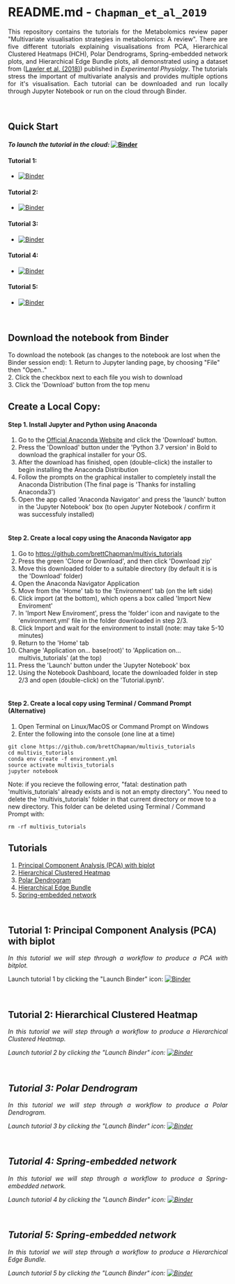 # README.md - `Chapman_et_al_2019`

<p align="justify">
This repository contains the tutorials for the Metabolomics review paper "Multivariate visualisation strategies in metabolomics: A review". There are five different tutorials explaining visualisations from PCA, Hierarchical Clustered Heatmaps (HCH), Polar Dendrograms, Spring-embedded network plots, and Hierarchical Edge Bundle plots, all demonstrated using a dataset from (<a href="https://physoc.onlinelibrary.wiley.com/doi/full/10.1113/EP087159">Lawler et al. (2018)</a>) published in <i>Experimental Physiolgy</i>. The tutorials stress the important of multivariate analysis and provides multiple options for it's visualisation. Each tutorial can be downloaded and run locally through Jupyter Notebook or run on the cloud through Binder.
</p>

<br />
    
## Quick Start

#### *To launch the tutorial in the cloud:* [![Binder](https://mybinder.org/badge_logo.svg)](https://mybinder.org/v2/gh/brettChapman/multivis_tutorials/master)

#### Tutorial 1:
- [![Binder](https://mybinder.org/badge_logo.svg)](https://mybinder.org/v2/gh/brettChapman/multivis_tutorials/master?filepath=Tutorial1.ipynb)

#### Tutorial 2:
- [![Binder](https://mybinder.org/badge_logo.svg)](https://mybinder.org/v2/gh/brettChapman/multivis_tutorials/master?filepath=Tutorial2.ipynb)

#### Tutorial 3:
- [![Binder](https://mybinder.org/badge_logo.svg)](https://mybinder.org/v2/gh/brettChapman/multivis_tutorials/master?filepath=Tutorial3.ipynb)

#### Tutorial 4:
- [![Binder](https://mybinder.org/badge_logo.svg)](https://mybinder.org/v2/gh/brettChapman/multivis_tutorials/master?filepath=Tutorial4.ipynb)

#### Tutorial 5:
- [![Binder](https://mybinder.org/badge_logo.svg)](https://mybinder.org/v2/gh/brettChapman/multivis_tutorials/master?filepath=Tutorial5.ipynb)

<br />

## Download the notebook from Binder

To download the notebook (as changes to the notebook are lost when the Binder session end):
    1. Return to Jupyter landing page, by choosing "File" then "Open.."   
    2. Click the checkbox next to each file you wish to download   
    3. Click the 'Download' button from the top menu   

## Create a Local Copy:

#### Step 1. Install Jupyter and Python using Anaconda

1. Go to the [Official Anaconda Website](https://www.anaconda.com/distribution/) and click the 'Download' button. 
2. Press the 'Download' button under the 'Python 3.7 version' in Bold to download the graphical installer for your OS. 
3. After the download has finished, open (double-click) the installer to begin installing the Anaconda Distribution
4. Follow the prompts on the graphical installer to completely install the Anaconda Distribution (The final page is 'Thanks for installing Anaconda3')
5. Open the app called 'Anaconda Navigator' and press the 'launch' button in the 'Jupyter Notebook' box (to open Jupyter Notebook / confirm it was successfuly installed)
<br /><br />

#### Step 2. Create a local copy using the Anaconda Navigator app

1. Go to https://github.com/brettChapman/multivis_tutorials
2. Press the green 'Clone or Download', and then click 'Download zip'
3. Move this downloaded folder to a suitable directory (by default it is is the 'Download' folder)
4. Open the Anaconda Navigator Application
5. Move from the 'Home' tab to the 'Environment' tab (on the left side)
6. Click import (at the bottom), which opens a box called 'Import New Enviroment'
7. In 'Import New Enviroment', press the 'folder' icon and navigate to the 'environment.yml' file in the folder downloaded in step 2/3.
8. Click Import and wait for the environment to install (note: may take 5-10 minutes)
9. Return to the 'Home' tab
10. Change 'Application on... base(root)' to 'Application on... multivis_tutorials' (at the top)
11. Press the 'Launch' button under the 'Jupyter Notebook' box
12. Using the Notebook Dashboard, locate the downloaded folder in step 2/3 and open (double-click) on the 'Tutorial.ipynb'.
<br /><br />

#### Step 2. Create a local copy using Terminal / Command Prompt **(Alternative)**
1. Open Terminal on Linux/MacOS or Command Prompt on Windows
2. Enter the following into the console (one line at a time)

```console
git clone https://github.com/brettChapman/multivis_tutorials
cd multivis_tutorials
conda env create -f environment.yml
source activate multivis_tutorials
jupyter notebook
```

Note: if you recieve the following error, "fatal: destination path 'multivis_tutorials' already exists and is not an empty directory". You need to delete the 'multivis_tutorials' folder in that current directory or move to a new directory. This folder can be deleted using Terminal / Command Prompt  with:
```console
rm -rf multivis_tutorials
```

## Tutorials

1.	[Principal Component Analysis (PCA) with biplot](#one)
2.	[Hierarchical Clustered Heatmap](#two)
3.	[Polar Dendrogram](#three)
4.	[Hierarchical Edge Bundle](#four)
5.	[Spring-embedded network](#five)

<br />

<a id="one"></a>
## Tutorial 1: Principal Component Analysis (PCA) with biplot
<p align="justify">
<i>In this tutorial we will step through a workflow to produce a PCA with bitplot.</i>
</p>

Launch tutorial 1 by clicking the "Launch Binder" icon: [![Binder](https://mybinder.org/badge_logo.svg)](https://mybinder.org/v2/gh/brettChapman/multivis_tutorials/master?filepath=Tutorial1.ipynb)

<br />

<a id="two"></a>
## Tutorial 2: Hierarchical Clustered Heatmap
<p align="justify"><i>
<i>In this tutorial we will step through a workflow to produce a Hierarchical Clustered Heatmap.</i></p>

Launch tutorial 2 by clicking the "Launch Binder" icon: [![Binder](https://mybinder.org/badge_logo.svg)](https://mybinder.org/v2/gh/brettChapman/multivis_tutorials/master?filepath=Tutorial2.ipynb)

<br />

<a id="three"></a>
## Tutorial 3: Polar Dendrogram
<p align="justify"><i>
<i>In this tutorial we will step through a workflow to produce a Polar Dendrogram.</i></p>

Launch tutorial 3 by clicking the "Launch Binder" icon: [![Binder](https://mybinder.org/badge_logo.svg)](https://mybinder.org/v2/gh/brettChapman/multivis_tutorials/master?filepath=Tutorial3.ipynb)

<br />

<a id="four"></a>
## Tutorial 4: Spring-embedded network
<p align="justify"><i>
<i>In this tutorial we will step through a workflow to produce a Spring-embedded network.</i></p>

Launch tutorial 4 by clicking the "Launch Binder" icon: [![Binder](https://mybinder.org/badge_logo.svg)](https://mybinder.org/v2/gh/brettChapman/multivis_tutorials/master?filepath=Tutorial4.ipynb)

<br />

<a id="five"></a>
## Tutorial 5: Spring-embedded network
<p align="justify"><i>
<i>In this tutorial we will step through a workflow to produce a Hierarchical Edge Bundle.</i></p>

Launch tutorial 5 by clicking the "Launch Binder" icon: [![Binder](https://mybinder.org/badge_logo.svg)](https://mybinder.org/v2/gh/brettChapman/multivis_tutorials/master?filepath=Tutorial5.ipynb)

